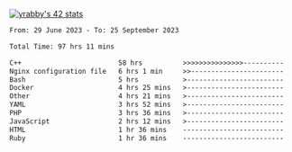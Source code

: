 
[![yrabby's 42 stats](https://badge42.vercel.app/api/v2/cljfd5ku6003508mg283uc00s/stats?cursusId=21&coalitionId=64)](https://github.com/JaeSeoKim/badge42)

<!--START_SECTION:waka-->

```txt
From: 29 June 2023 - To: 25 September 2023

Total Time: 97 hrs 11 mins

C++                        58 hrs          >>>>>>>>>>>>>>>----------   59.68 %
Nginx configuration file   6 hrs 1 min     >>-----------------------   06.19 %
Bash                       5 hrs           >------------------------   05.16 %
Docker                     4 hrs 25 mins   >------------------------   04.56 %
Other                      4 hrs 21 mins   >------------------------   04.48 %
YAML                       3 hrs 52 mins   >------------------------   03.99 %
PHP                        3 hrs 36 mins   >------------------------   03.72 %
JavaScript                 2 hrs 12 mins   >------------------------   02.27 %
HTML                       1 hr 36 mins    -------------------------   01.65 %
Ruby                       1 hr 36 mins    -------------------------   01.65 %
```

<!--END_SECTION:waka-->